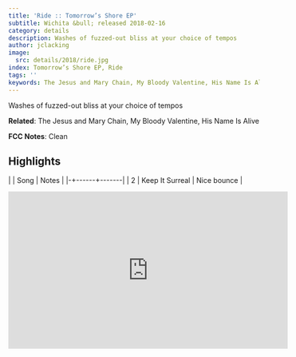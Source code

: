 ```yaml
---
title: 'Ride :: Tomorrow’s Shore EP'
subtitle: Wichita &bull; released 2018-02-16
category: details
description: Washes of fuzzed-out bliss at your choice of tempos
author: jclacking
image:
  src: details/2018/ride.jpg
index: Tomorrow’s Shore EP, Ride
tags: ''
keywords: The Jesus and Mary Chain, My Bloody Valentine, His Name Is Alive, Wichita
---
```

Washes of fuzzed-out bliss at your choice of tempos<!--more-->

**Related**: The Jesus and Mary Chain, My Bloody Valentine, His Name Is Alive

**FCC Notes**: Clean

## Highlights

| | Song | Notes |
|-+------+-------|
| 2 | Keep It Surreal | Nice bounce |

<div class="tlo-detail-video"><iframe width="560" height="315" src="https://www.youtube.com/embed/nwKiOwz3hsU" frameborder="0" allow="autoplay; encrypted-media" allowfullscreen></iframe></div>

